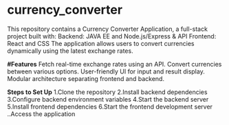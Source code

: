 # currency_converter
This repository contains a Currency Converter Application, a full-stack project built with:
Backend: JAVA EE and Node.js/Express & API
Frontend: React and CSS
The application allows users to convert currencies dynamically using the latest exchange rates.

**#Features**
Fetch real-time exchange rates using an API.
Convert currencies between various options.
User-friendly UI for input and result display.
Modular architecture separating frontend and backend.

**Steps to Set Up**
1.Clone the repository
2.Install backend dependencies
3.Configure backend environment variables
4.Start the backend server
5.Install frontend dependencies
6.Start the frontend development server
..Access the application
